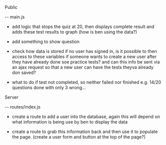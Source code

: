 Public

-- main.js

- add logic that stops the quiz at 20, then displays complete result and adds these test results to graph (how is ben using the data?)

- add something to show question

- check how data is stored if no user has signed in, is it possible to then access to these variables if someone wants to create a new user after they have already done soe practice tests? and can this info be sent via an ajax request so that a new user can have the tests theyva already don saved?

- what to do if test not completed, so neither failed nor finished e.g. 14/20 questions done with only 3 wrong...


Server

-- routes/index.js

- create a route to add a user into the database, again this will depend on what information is being use by ben to display the data

- create a route to grab this information back and then use it to populate the page. (create a user form and button at the top of the page?)
